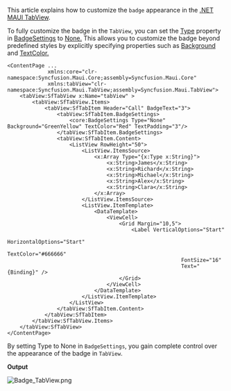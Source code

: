 This article explains how to customize the `badge` appearance in the [.NET MAUI TabView](https://www.syncfusion.com/maui-controls/maui-tab-view).

To fully customize the badge in the `TabView`, you can set the [Type](https://help.syncfusion.com/cr/maui/Syncfusion.Maui.Core.BadgeType.html) property in [BadgeSettings](https://help.syncfusion.com/cr/maui/Syncfusion.Maui.TabView.SfTabItem.html#Syncfusion_Maui_TabView_SfTabItem_BadgeSettings) to [None.](https://help.syncfusion.com/cr/maui/Syncfusion.Maui.Core.BadgeType.html#Syncfusion_Maui_Core_BadgeType_None) This allows you to customize the badge beyond predefined styles by explicitly specifying properties such as [Background](https://help.syncfusion.com/cr/maui/Syncfusion.Maui.Core.BadgeSettings.html#Syncfusion_Maui_Core_BadgeSettings_Background) and [TextColor.](https://help.syncfusion.com/cr/maui/Syncfusion.Maui.Core.BadgeSettings.html#Syncfusion_Maui_Core_BadgeSettings_TextColor)

```
<ContentPage ...
             xmlns:core="clr-namespace:Syncfusion.Maui.Core;assembly=Syncfusion.Maui.Core"
             xmlns:tabView="clr-namespace:Syncfusion.Maui.TabView;assembly=Syncfusion.Maui.TabView">
    <tabView:SfTabView x:Name="tabView" >
        <tabView:SfTabView.Items>
            <tabView:SfTabItem Header="Call" BadgeText="3">
                <tabView:SfTabItem.BadgeSettings>
                    <core:BadgeSettings Type="None" Background="GreenYellow" TextColor="Red" TextPadding="3"/>
                </tabView:SfTabItem.BadgeSettings>
                <tabView:SfTabItem.Content>
                    <ListView RowHeight="50">
                        <ListView.ItemsSource>
                            <x:Array Type="{x:Type x:String}">
                                <x:String>James</x:String>
                                <x:String>Richard</x:String>
                                <x:String>Michael</x:String>
                                <x:String>Alex</x:String>
                                <x:String>Clara</x:String>
                            </x:Array>
                        </ListView.ItemsSource>
                        <ListView.ItemTemplate>
                            <DataTemplate>
                                <ViewCell>
                                    <Grid Margin="10,5">
                                        <Label VerticalOptions="Start"
                                                        HorizontalOptions="Start"
                                                        TextColor="#666666"
                                                        FontSize="16"
                                                        Text="{Binding}" />
                                    </Grid>
                                </ViewCell>
                            </DataTemplate>
                        </ListView.ItemTemplate>
                    </ListView>
                </tabView:SfTabItem.Content>
            </tabView:SfTabItem>
        </tabView:SfTabView.Items>
    </tabView:SfTabView>
</ContentPage>
```

By setting Type to None in `BadgeSettings`, you gain complete control over the appearance of the badge in `TabView`. 

**Output**

![Badge_TabView.png](https://support.syncfusion.com/kb/agent/attachment/article/19038/inline?token=eyJhbGciOiJodHRwOi8vd3d3LnczLm9yZy8yMDAxLzA0L3htbGRzaWctbW9yZSNobWFjLXNoYTI1NiIsInR5cCI6IkpXVCJ9.eyJpZCI6IjM1NDcwIiwib3JnaWQiOiIzIiwiaXNzIjoic3VwcG9ydC5zeW5jZnVzaW9uLmNvbSJ9.yhYPKUx65LD0fAC0N7qy5QPN1KtwYzHXlZ2fFjaMhls)